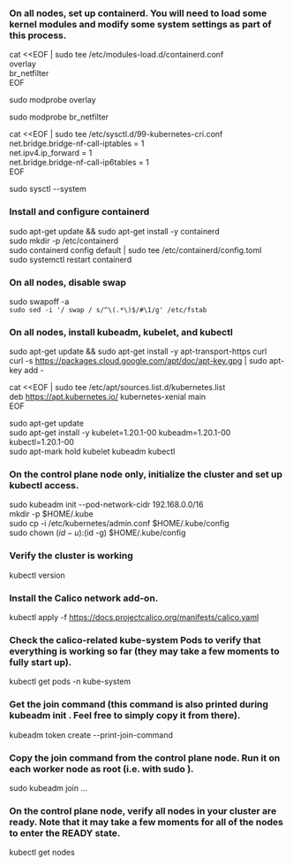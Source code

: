 ### On all nodes, set up containerd. You will need to load some kernel modules and modify some system settings as part of this process.
cat <<EOF | sudo tee /etc/modules-load.d/containerd.conf <br>
overlay<br>
br_netfilter<br>
EOF<br>

sudo modprobe overlay<br>

sudo modprobe br_netfilter<br>

cat <<EOF | sudo tee /etc/sysctl.d/99-kubernetes-cri.conf<br>
net.bridge.bridge-nf-call-iptables = 1<br>
net.ipv4.ip_forward = 1<br>
net.bridge.bridge-nf-call-ip6tables = 1<br>
EOF<br>

sudo sysctl --system<br>

### Install and configure containerd

sudo apt-get update && sudo apt-get install -y containerd<br>
sudo mkdir -p /etc/containerd<br>
sudo containerd config default | sudo tee /etc/containerd/config.toml<br>
sudo systemctl restart containerd<br>

### On all nodes, disable swap

sudo swapoff -a<br>
```sudo sed -i '/ swap / s/^\(.*\)$/#\1/g' /etc/fstab```

### On all nodes, install kubeadm, kubelet, and kubectl<br>
sudo apt-get update && sudo apt-get install -y apt-transport-https curl<br>
curl -s https://packages.cloud.google.com/apt/doc/apt-key.gpg | sudo apt-key add -<br>

cat <<EOF | sudo tee /etc/apt/sources.list.d/kubernetes.list<br>
deb https://apt.kubernetes.io/ kubernetes-xenial main<br>
EOF<br>

sudo apt-get update<br>
sudo apt-get install -y kubelet=1.20.1-00 kubeadm=1.20.1-00 kubectl=1.20.1-00<br>
sudo apt-mark hold kubelet kubeadm kubectl<br>

### On the control plane node only, initialize the cluster and set up kubectl access.

sudo kubeadm init --pod-network-cidr 192.168.0.0/16<br>
mkdir -p $HOME/.kube<br>
sudo cp -i /etc/kubernetes/admin.conf $HOME/.kube/config<br>
sudo chown $(id -u):$(id -g) $HOME/.kube/config<br>

### Verify the cluster is working
kubectl version<br>

### Install the Calico network add-on.
kubectl apply -f https://docs.projectcalico.org/manifests/calico.yaml<br>

### Check the calico-related kube-system Pods to verify that everything is working so far (they may take a few moments to fully start up).
kubectl get pods -n kube-system

### Get the join command (this command is also printed during kubeadm init . Feel free to simply copy it from there).
kubeadm token create --print-join-command

### Copy the join command from the control plane node. Run it on each worker node as root (i.e. with sudo ).
sudo kubeadm join ...

### On the control plane node, verify all nodes in your cluster are ready. Note that it may take a few moments for all of the nodes to enter the READY state.
kubectl get nodes
